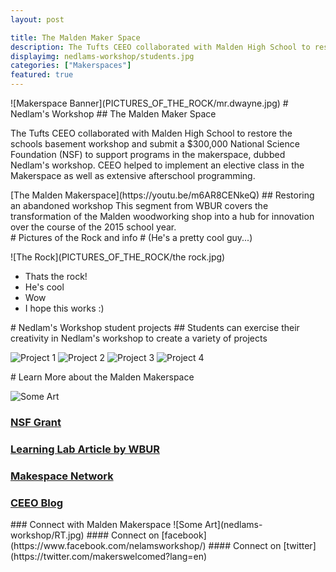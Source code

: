 ```yaml
---
layout: post

title: The Malden Maker Space
description: The Tufts CEEO collaborated with Malden High School to restore the schools basement workshop.
displayimg: nedlams-workshop/students.jpg
categories: ["Makerspaces"]
featured: true
---
```


<div class="image_text_overlay" markdown="1">
![Makerspace Banner](PICTURES_OF_THE_ROCK/mr.dwayne.jpg)
# Nedlam's Workshop
## The Malden Maker Space

The Tufts CEEO collaborated with Malden High School to restore the schools basement workshop
and submit a $300,000 National Science Foundation (NSF) to support programs in the makerspace, dubbed Nedlam's workshop.
CEEO helped to implement an elective class in the Makerspace as well as extensive afterschool programming.
</div>

<div class="video_text_overlay" markdown="1">
[The Malden Makerspace](https://youtu.be/m6AR8CENkeQ)
## Restoring an abandoned workshop
This segment from WBUR covers the transformation of the Malden woodworking shop into a hub for innovation over the course of the 2015 school year.
</div>

<div class="free_write" markdown="1">
# Pictures of the Rock and info
# (He's a pretty cool guy...)

![The Rock](PICTURES_OF_THE_ROCK/the rock.jpg)
- Thats the rock!
- He's cool
- Wow
- I hope this works :)
</div>

<div class="free_write" markdown="1">
# Nedlam's Workshop student projects
##  Students can exercise their creativity in Nedlam's workshop to create a variety of projects

![Project 1](nedlams-workshop/project1.jpg)
![Project 2](nedlams-workshop/project2.jpg)
![Project 3](nedlams-workshop/project3.jpg)
![Project 4](nedlams-workshop/project4.jpg)
</div>

<div class="free_write" markdown="1">
# Learn More about the Malden Makerspace

![Some Art](nedlams-workshop/clutter.jpg)

### [NSF Grant](https://www.nsf.gov/discoveries/disc_summ.jsp?cntn_id=135609)
### [Learning Lab Article by WBUR](http://learninglab.legacy.wbur.org/2015/03/11/inquiry-based-arts-and-engineering-space-enriches-student-learning/)
### [Makespace Network](https://blog.tuftsceeo.org/2015/04/21/nedlams-workshop/)
### [CEEO Blog](https://blog.tuftsceeo.org/2015/04/21/nedlams-workshop/)
</div>

<div class="free_write" markdown="1">
### Connect with Malden Makerspace
![Some Art](nedlams-workshop/RT.jpg)
#### Connect on [facebook](https://www.facebook.com/nelamsworkshop/)
#### Connect on [twitter](https://twitter.com/makerswelcomed?lang=en)

</div>
